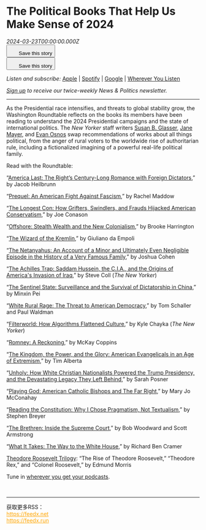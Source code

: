 # The Political Books That Help Us Make Sense of 2024

<div><i>2024-03-23T00:00:00.000Z</i></div><div><img alt="" src="https://media.newyorker.com/photos/63755311573147b2b8a3132b/16:9/w_1280,c_limit/The%20Political%20Scene%20B%20Glasser%20Mayer%20Osnos%20From%20Washington.jpg" /></div><article><div></div><div><div><div><div><button id="bookmark"><span><svg fill="none" height="24" viewBox="0 0 24 24" width="24" xmlns="http://www.w3.org/2000/svg"><title>Save this story</title><path d="M20 23.9508L12.5 19.7312L5 23.9508V2.95081H14V3.93211H6V22.1845L12.5 18.5536L19 22.1845V8.83866H20V23.9508Z"></path><path d="M23 3H20V0H19V3H16V4H19V7H20V4H23V3Z"></path></svg></span><span>Save this story</span></button></div><div><button id="bookmark"><span><svg fill="none" height="24" viewBox="0 0 24 24" width="24" xmlns="http://www.w3.org/2000/svg"><title>Save this story</title><path d="M20 23.9508L12.5 19.7312L5 23.9508V2.95081H14V3.93211H6V22.1845L12.5 18.5536L19 22.1845V8.83866H20V23.9508Z"></path><path d="M23 3H20V0H19V3H16V4H19V7H20V4H23V3Z"></path></svg></span><span>Save this story</span></button></div></div></div><div><div><div><div><div><div><div><figure><div><div></div></div></figure><p><em>Listen and subscribe:</em> <a href="https://pod.link/EAxjj.apple?pdst_key=df1e65c3eb684bbabcda953605e811ee&amp;pdst_group=83a946fcfb264355b29c24a0dd34adf2&amp;pdst_label=bj0vajYd" rel="noopener" target="_blank">Apple</a> | <a href="https://pod.link/EAxjj.spotify?pdst_key=df1e65c3eb684bbabcda953605e811ee&amp;pdst_group=83a946fcfb264355b29c24a0dd34adf2&amp;pdst_label=bj0vajYd" rel="noopener" target="_blank">Spotify</a> | <a href="https://pod.link/EAxjj.google?pdst_key=df1e65c3eb684bbabcda953605e811ee&amp;pdst_group=83a946fcfb264355b29c24a0dd34adf2&amp;pdst_label=bj0vajYd" rel="noopener" target="_blank">Google</a> | <a href="https://pod.link/EAxjj?pdst_key=df1e65c3eb684bbabcda953605e811ee&amp;pdst_group=83a946fcfb264355b29c24a0dd34adf2&amp;pdst_label=bj0vajYd" rel="noopener" target="_blank">Wherever You Listen</a></p><div><div><div></div><div></div></div></div><p><a href="https://www.newyorker.com/newsletter/news-politics"><em>Sign up</em></a> <em>to receive our twice-weekly News &amp; Politics newsletter.</em></p><hr /><p>As the Presidential race intensifies, and threats to global stability grow, the Washington Roundtable reflects on the books its members have been reading to understand the 2024 Presidential campaigns and the state of international politics. The <em>New Yorker</em> staff writers <a href="https://www.newyorker.com/contributors/susan-b-glasser">Susan B. Glasser</a>, <a href="https://www.newyorker.com/contributors/jane-mayer">Jane Mayer</a>, and <a href="https://www.newyorker.com/contributors/evan-osnos">Evan Osnos</a> swap recommendations of works about all things political, from the anger of rural voters to the worldwide rise of authoritarian rule, including a fictionalized imagining of a powerful real-life political family.</p><p>Read with the Roundtable:</p><p>“<a href="https://www.amazon.com/America-Last-Century-Long-Romance-Dictators/dp/1324094664" rel="noopener" target="_blank">America Last: The Right’s Century-Long Romance with Foreign Dictators</a>,” by Jacob Heilbrunn</p><p>“<a href="https://www.amazon.com/Prequel-American-Fight-Against-Fascism/dp/0593444515" rel="noopener" target="_blank">Prequel: An American Fight Against Fascism</a>,” by Rachel Maddow</p><div></div><p>“<a href="https://www.amazon.com/Longest-Grifters-Swindlers-Hijacked-Conservatism/dp/125062116X" rel="noopener" target="_blank">The Longest Con: How Grifters, Swindlers, and Frauds Hijacked American Conservatism</a>,” by Joe Conason</p><p>“<a href="https://www.amazon.com/Offshore-Stealth-Wealth-Colonialism-Norton/dp/1324064943" rel="noopener" target="_blank">Offshore: Stealth Wealth and the New Colonialism</a>,” by Brooke Harrington</p><p>“<a href="https://www.amazon.com/Wizard-Kremlin-Novel-Giuliano-Empoli-ebook/dp/B0BTL6NSZT" rel="noopener" target="_blank">The Wizard of the Kremlin</a>,” by Giuliano da Empoli</p><p>“<a href="https://www.amazon.com/Netanyahus-Account-Ultimately-Negligible-Episode/dp/1681376075" rel="noopener" target="_blank">The Netanyahus: An Account of a Minor and Ultimately Even Negligible Episode in the History of a Very Famous Family</a>,” by Joshua Cohen</p><p>“<a href="https://www.amazon.com/Achilles-Trap-C-I-Americas-Invasion/dp/0525562265" rel="noopener" target="_blank">The Achilles Trap: Saddam Hussein, the C.I.A., and the Origins of America&#x27;s Invasion of Iraq</a>,” by Steve Coll (<em>The New Yorker</em>)</p><p>“<a href="https://www.amazon.com/Sentinel-State-Surveillance-Survival-Dictatorship/dp/0674257839" rel="noopener" target="_blank">The Sentinel State: Surveillance and the Survival of Dictatorship in China</a>,” by Minxin Pei</p><p>“<a href="https://www.amazon.com/White-Rural-Rage-American-Democracy/dp/0593729145" rel="noopener" target="_blank">White Rural Rage: The Threat to American Democracy</a>,” by Tom Schaller and Paul Waldman</p><p>“<a href="https://www.amazon.com/Filterworld-How-Algorithms-Flattened-Culture/dp/0385548281" rel="noopener" target="_blank">Filterworld: How Algorithms Flattened Culture</a>,” by Kyle Chayka (<em>The New Yorker</em>)</p><div></div><p>“<a href="https://www.amazon.com/Romney-Reckoning-McKay-Coppins/dp/1982196203" rel="noopener" target="_blank">Romney: A Reckoning</a>,” by McKay Coppins</p><p>“<a href="https://www.amazon.com/Kingdom-Power-Glory-Evangelicals-Extremism/dp/006322688X" rel="noopener" target="_blank">The Kingdom, the Power, and the Glory: American Evangelicals in an Age of Extremism</a>,” by Tim Alberta</p><p>“<a href="https://www.amazon.com/Unholy-Christian-Nationalists-Presidency-Devastating/dp/1984820443" rel="noopener" target="_blank">Unholy: How White Christian Nationalists Powered the Trump Presidency, and the Devastating Legacy They Left Behind</a>,” by Sarah Posner</p><div></div><p>“<a href="https://www.amazon.com/Playing-God-American-Catholic-Bishops/dp/1685890288" rel="noopener" target="_blank">Playing God: American Catholic Bishops and The Far Right</a>,” by Mary Jo McConahay</p><p>“<a href="https://www.amazon.com/Reading-Constitution-Chose-Pragmatism-Textualism/dp/1668021536" rel="noopener" target="_blank">Reading the Constitution: Why I Chose Pragmatism, Not Textualism</a>,” by Stephen Breyer</p><p>“<a href="https://www.amazon.com/Brethren-Inside-Supreme-Court/dp/0743274024" rel="noopener" target="_blank">The Brethren: Inside the Supreme Court</a>,” by Bob Woodward and Scott Armstrong</p><p>“<a href="https://www.amazon.com/What-Takes-Way-White-House/dp/0679746498" rel="noopener" target="_blank">What It Takes: The Way to the White House</a>,” by Richard Ben Cramer</p><p><a href="https://www.amazon.com/Edmund-Morriss-Theodore-Roosevelt-Trilogy/dp/0812958632" rel="noopener" target="_blank">Theodore Roosevelt Trilogy</a>: “The Rise of Theodore Roosevelt,” “Theodore Rex,” and “Colonel Roosevelt,” by Edmund Morris</p><div></div><p>Tune in <a href="https://link.chtbl.com/p7tKbZe1" rel="noopener" target="_blank">wherever you get your podcasts</a>.</p></div></div></div><div><aside style="height: auto;"><div><div><div><div><div><div><div><div></div></div><div><div></div><div></div></div></div><div></div></div></div><div></div><div><div><div><div><div></div></div><div><div></div><div></div></div></div><div></div></div></div></div></div><div></div></div></aside></div></div></div><div><div><div><div><div><aside><div><div></div><div></div></div></aside></div></div></div></div></div></div></div><div><div><div><div><div></div></div></div></div></div></div></article><br /><hr /><div>获取更多RSS：<br /><a href="https://feedx.net" style="color: orange;" target="_blank">https://feedx.net</a> <br /><a href="https://feedx.run" style="color: orange;" target="_blank">https://feedx.run</a><br /></div>